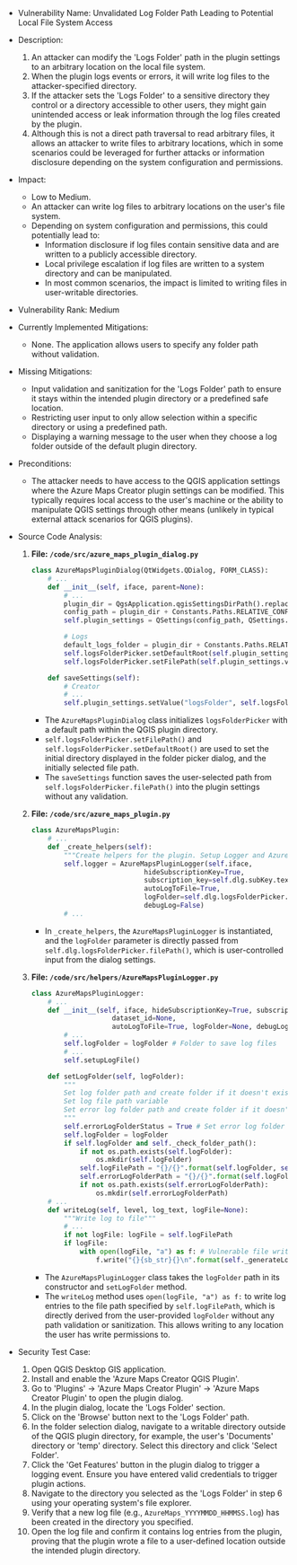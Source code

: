 - Vulnerability Name: Unvalidated Log Folder Path Leading to Potential Local File System Access

- Description:
    1. An attacker can modify the 'Logs Folder' path in the plugin settings to an arbitrary location on the local file system.
    2. When the plugin logs events or errors, it will write log files to the attacker-specified directory.
    3. If the attacker sets the 'Logs Folder' to a sensitive directory they control or a directory accessible to other users, they might gain unintended access or leak information through the log files created by the plugin.
    4. Although this is not a direct path traversal to read arbitrary files, it allows an attacker to write files to arbitrary locations, which in some scenarios could be leveraged for further attacks or information disclosure depending on the system configuration and permissions.

- Impact:
    - Low to Medium.
    - An attacker can write log files to arbitrary locations on the user's file system.
    - Depending on system configuration and permissions, this could potentially lead to:
        - Information disclosure if log files contain sensitive data and are written to a publicly accessible directory.
        - Local privilege escalation if log files are written to a system directory and can be manipulated.
        - In most common scenarios, the impact is limited to writing files in user-writable directories.

- Vulnerability Rank: Medium

- Currently Implemented Mitigations:
    - None. The application allows users to specify any folder path without validation.

- Missing Mitigations:
    - Input validation and sanitization for the 'Logs Folder' path to ensure it stays within the intended plugin directory or a predefined safe location.
    - Restricting user input to only allow selection within a specific directory or using a predefined path.
    - Displaying a warning message to the user when they choose a log folder outside of the default plugin directory.

- Preconditions:
    - The attacker needs to have access to the QGIS application settings where the Azure Maps Creator plugin settings can be modified. This typically requires local access to the user's machine or the ability to manipulate QGIS settings through other means (unlikely in typical external attack scenarios for QGIS plugins).

- Source Code Analysis:
    1. **File: `/code/src/azure_maps_plugin_dialog.py`**
        ```python
        class AzureMapsPluginDialog(QtWidgets.QDialog, FORM_CLASS):
            # ...
            def __init__(self, iface, parent=None):
                # ...
                plugin_dir = QgsApplication.qgisSettingsDirPath().replace("\\", "/")
                config_path = plugin_dir + Constants.Paths.RELATIVE_CONFIG_PATH
                self.plugin_settings = QSettings(config_path, QSettings.IniFormat)

                # Logs
                default_logs_folder = plugin_dir + Constants.Paths.RELATIVE_PLUGIN_PATH + "/{}".format(Constants.Logs.LOG_FOLDER_NAME)
                self.logsFolderPicker.setDefaultRoot(self.plugin_settings.value("logsFolder", default_logs_folder))
                self.logsFolderPicker.setFilePath(self.plugin_settings.value("logsFolder", default_logs_folder))

            def saveSettings(self):
                # Creator
                # ...
                self.plugin_settings.setValue("logsFolder", self.logsFolderPicker.filePath())
        ```
        - The `AzureMapsPluginDialog` class initializes `logsFolderPicker` with a default path within the QGIS plugin directory.
        - `self.logsFolderPicker.setFilePath()` and `self.logsFolderPicker.setDefaultRoot()` are used to set the initial directory displayed in the folder picker dialog, and the initially selected file path.
        - The `saveSettings` function saves the user-selected path from `self.logsFolderPicker.filePath()` into the plugin settings without any validation.

    2. **File: `/code/src/azure_maps_plugin.py`**
        ```python
        class AzureMapsPlugin:
            # ...
            def _create_helpers(self):
                """Create helpers for the plugin. Setup Logger and AzureMapsRequestHandler"""
                self.logger = AzureMapsPluginLogger(self.iface,
                                    hideSubscriptionKey=True,
                                    subscription_key=self.dlg.subKey.text(),
                                    autoLogToFile=True,
                                    logFolder=self.dlg.logsFolderPicker.filePath(),
                                    debugLog=False)
                # ...
        ```
        - In `_create_helpers`, the `AzureMapsPluginLogger` is instantiated, and the `logFolder` parameter is directly passed from `self.dlg.logsFolderPicker.filePath()`, which is user-controlled input from the dialog settings.

    3. **File: `/code/src/helpers/AzureMapsPluginLogger.py`**
        ```python
        class AzureMapsPluginLogger:
            # ...
            def __init__(self, iface, hideSubscriptionKey=True, subscription_key=None,
                            dataset_id=None,
                            autoLogToFile=True, logFolder=None, debugLog=False):
                # ...
                self.logFolder = logFolder # Folder to save log files
                # ...
                self.setupLogFile()

            def setLogFolder(self, logFolder):
                """
                Set log folder path and create folder if it doesn't exist
                Set log file path variable
                Set error log folder path and create folder if it doesn't exist
                """
                self.errorLogFolderStatus = True # Set error log folder status to True, so error log folder message can be printed
                self.logFolder = logFolder
                if self.logFolder and self._check_folder_path():
                    if not os.path.exists(self.logFolder):
                        os.mkdir(self.logFolder)
                    self.logFilePath = "{}/{}".format(self.logFolder, self.logFileName)
                    self.errorLogFolderPath = "{}/{}".format(self.logFolder, self.errorLogFolderName)
                    if not os.path.exists(self.errorLogFolderPath):
                        os.mkdir(self.errorLogFolderPath)
            # ...
            def writeLog(self, level, log_text, logFile=None):
                """Write log to file"""
                # ...
                if not logFile: logFile = self.logFilePath
                if logFile:
                    with open(logFile, "a") as f: # Vulnerable file write operation
                        f.write("{}{sb_str}{}\n".format(self._generateLogDateTime(), log_text, sb_str=sb_str))
        ```
        - The `AzureMapsPluginLogger` class takes the `logFolder` path in its constructor and `setLogFolder` method.
        - The `writeLog` method uses `open(logFile, "a") as f:` to write log entries to the file path specified by `self.logFilePath`, which is directly derived from the user-provided `logFolder` without any path validation or sanitization. This allows writing to any location the user has write permissions to.

- Security Test Case:
    1. Open QGIS Desktop GIS application.
    2. Install and enable the 'Azure Maps Creator QGIS Plugin'.
    3. Go to 'Plugins' -> 'Azure Maps Creator Plugin' -> 'Azure Maps Creator Plugin' to open the plugin dialog.
    4. In the plugin dialog, locate the 'Logs Folder' section.
    5. Click on the 'Browse' button next to the 'Logs Folder' path.
    6. In the folder selection dialog, navigate to a writable directory outside of the QGIS plugin directory, for example, the user's 'Documents' directory or 'temp' directory. Select this directory and click 'Select Folder'.
    7. Click the 'Get Features' button in the plugin dialog to trigger a logging event. Ensure you have entered valid credentials to trigger plugin actions.
    8. Navigate to the directory you selected as the 'Logs Folder' in step 6 using your operating system's file explorer.
    9. Verify that a new log file (e.g., `AzureMaps_YYYYMMDD_HHMMSS.log`) has been created in the directory you specified.
    10. Open the log file and confirm it contains log entries from the plugin, proving that the plugin wrote a file to a user-defined location outside the intended plugin directory.